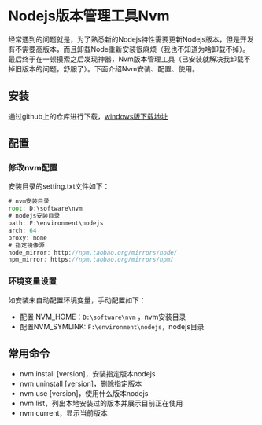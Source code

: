 # Nodejs版本管理工具Nvm

经常遇到的问题就是，为了熟悉新的Nodejs特性需要更新Nodejs版本，但是开发有不需要高版本，而且卸载Node重新安装很麻烦（我也不知道为啥卸载不掉）。最后终于在一顿摸索之后发现神器，Nvm版本管理工具（已安装就解决我卸载不掉旧版本的问题，舒服了）。下面介绍Nvm安装、配置、使用。

## 安装

通过github上的仓库进行下载，[windows版下载地址](https://github.com/coreybutler/nvm-windows/releases)

## 配置

### 修改nvm配置

安装目录的setting.txt文件如下：

``` javascript
# nvm安装目录
root: D:\software\nvm
# nodejs安装目录
path: F:\environment\nodejs
arch: 64
proxy: none
# 指定镜像源
node_mirror: http://npm.taobao.org/mirrors/node/
npm_mirror: https://npm.taobao.org/mirrors/npm/

```

### 环境变量设置

如安装未自动配置环境变量，手动配置如下：

- 配置 NVM_HOME：`D:\software\nvm` ，nvm安装目录
- 配置NVM_SYMLINK: `F:\environment\nodejs`，nodejs目录

## 常用命令

- nvm install [version]，安装指定版本nodejs
- nvm uninstall [version]，删除指定版本
- nvm use [version]，使用什么版本nodejs
- nvm list，列出本地安装过的版本并展示目前正在使用
- nvm current，显示当前版本